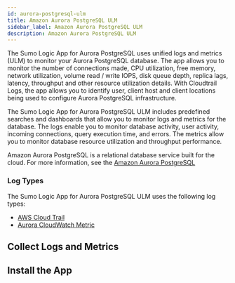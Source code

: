 ```yaml
---
id: aurora-postgresql-ulm
title: Amazon Aurora PostgreSQL ULM
sidebar_label: Amazon Aurora PostgreSQL ULM
description: Amazon Aurora PostgreSQL ULM
---
```


The Sumo Logic App for Aurora PostgreSQL uses unified logs and metrics (ULM) to monitor your Aurora PostgreSQL database. The app allows you to monitor the number of connections made, CPU utilization, free memory, network utilization, volume read / write IOPS, disk queue depth, replica lags, latency, throughput and other resource utilization details. With Cloudtrail Logs, the app allows you to identify user, client host and client locations being used to configure Aurora PostgreSQL infrastructure.

The Sumo Logic App for Aurora PostgreSQL ULM includes predefined searches and dashboards that allow you to monitor logs and metrics for the database. The logs enable you to monitor database activity, user activity, incoming connections, query execution time, and errors. The metrics allow you to monitor database resource utilization and throughput performance.

Amazon Aurora PostgreSQL is a relational database service built for the cloud. For more information, see the [Amazon Aurora PostgreSQL](https://aws.amazon.com/rds/aurora/details/postgresql-details/)


### Log Types  

The Sumo Logic App for Aurora PostgreSQL ULM uses the following log types:

* [AWS Cloud Trail](https://aws.amazon.com/cloudtrail/features/)
* [Aurora CloudWatch Metric](https://docs.aws.amazon.com/AmazonRDS/latest/AuroraUserGuide/Aurora.Monitoring.html)


## Collect Logs and Metrics

## Install the App
